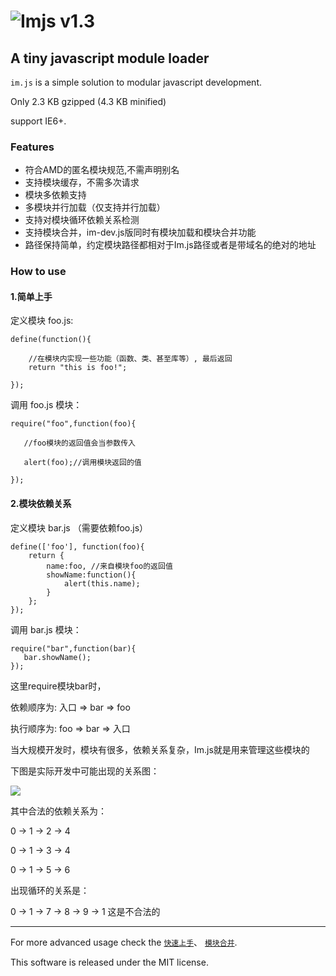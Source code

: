 
# ![Imjs](http://img03.taobaocdn.com/imgextra/i3/583325539/TB2cJmTXFXXXXbsXpXXXXXXXXXX-583325539.png)  v1.3

## A tiny javascript module loader

`im.js` is a simple solution to modular javascript development.

Only 2.3 KB gzipped (4.3 KB minified)

support IE6+.

### Features
 * 符合AMD的匿名模块规范,不需声明别名
 * 支持模块缓存，不需多次请求
 * 模块多依赖支持
 * 多模块并行加载（仅支持并行加载）
 * 支持对模块循环依赖关系检测
 * 支持模块合并，im-dev.js版同时有模块加载和模块合并功能
 * 路径保持简单，约定模块路径都相对于Im.js路径或者是带域名的绝对的地址

### How to use

#### 1.简单上手 ####

定义模块 foo.js:

    define(function(){

        //在模块内实现一些功能（函数、类、甚至库等）, 最后返回 
        return "this is foo!";
  
    });

调用 foo.js 模块：

    require("foo",function(foo){

	   //foo模块的返回值会当参数传入
       
       alert(foo);//调用模块返回的值
  
    });



#### 2.模块依赖关系 ####

定义模块 bar.js （需要依赖foo.js）

    define(['foo'], function(foo){
	    return {
			name:foo, //来自模块foo的返回值
			showName:function(){
				alert(this.name);
			}
		};
    });

调用 bar.js 模块：

	require("bar",function(bar){
	   bar.showName();
    });

这里require模块bar时，

依赖顺序为: 入口 => bar => foo

执行顺序为: foo => bar => 入口

当大规模开发时，模块有很多，依赖关系复杂，Im.js就是用来管理这些模块的


下图是实际开发中可能出现的关系图：

![](http://img03.taobaocdn.com/imgextra/i3/583325539/TB2iIsqXXXXXXamXFXXXXXXXXXX-583325539.jpg)

其中合法的依赖关系为：

0 -> 1 -> 2 -> 4

0 -> 1 -> 3 -> 4

0 -> 1 -> 5 -> 6

出现循环的关系是：

0 -> 1 -> 7 -> 8 -> 9 -> 1 这是不合法的

----------
For more advanced usage check the [`快速上手`](http://fengdi.github.com/imjs/test.html)、
[`模块合并`](https://github.com/fengdi/imjs/wiki/%E6%A8%A1%E5%9D%97%E5%90%88%E5%B9%B6%E5%8A%9F%E8%83%BD%E8%AF%B4%E6%98%8E).

This software is released under the MIT license.
